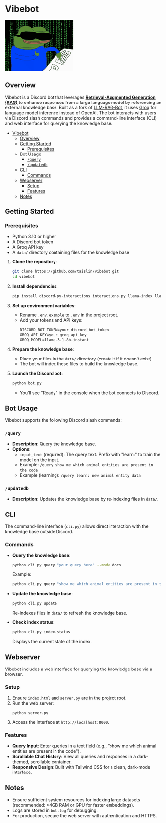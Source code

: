 # Vibebot

![vibebot](vibebot.gif)

## Overview

Vibebot is a Discord bot that leverages **[Retrieval-Augmented Generation (RAG)](https://en.wikipedia.org/wiki/Retrieval-augmented_generation)** to enhance responses from a large language model by referencing an external knowledge base. Built as a fork of [LLM-RAG-Bot](https://github.com/nur-zaman/LLM-RAG-Bot), it uses [Groq](https://groq.com/) for language model inference instead of OpenAI. The bot interacts with users via Discord slash commands and provides a command-line interface (CLI) and web interface for querying the knowledge base.

-   [Vibebot](#vibebot)
    -   [Overview](#overview)
    -   [Getting Started](#getting-started)
        -   [Prerequisites](#prerequisites)
    -   [Bot Usage](#bot-usage)
        -   [`/query`](#query)
        -   [`/updatedb`](#updatedb)
    -   [CLI](#cli)
        -   [Commands](#commands)
    -   [Webserver](#webserver)
        -   [Setup](#setup)
        -   [Features](#features)
    -   [Notes](#notes)

## Getting Started

### Prerequisites

-   Python 3.10 or higher
-   A Discord bot token
-   A Groq API key
-   A `data/` directory containing files for the knowledge base

1. **Clone the repository**:

    ```bash
    git clone https://github.com/taislin/vibebot.git
    cd vibebot
    ```

2. **Install dependencies**:

    ```bash
    pip install discord-py-interactions interactions.py llama-index llama-index-embeddings-huggingface llama-index-llms-groq numpy python-dotenv PyYAML torch sentence-transformers pynacl setuptools tree-sitter tree-sitter-python tree-sitter-c-sharp sentence_transformers loguru requests
    ```

3. **Set up environment variables**:

    - Rename `.env.example` to `.env` in the project root.
    - Add your tokens and API keys:
        ```env
        DISCORD_BOT_TOKEN=your_discord_bot_token
        GROQ_API_KEY=your_groq_api_key
        GROQ_MODEL=llama-3.1-8b-instant
        ```

4. **Prepare the knowledge base**:

    - Place your files in the `data/` directory (create it if it doesn’t exist).
    - The bot will index these files to build the knowledge base.

5. **Launch the Discord bot:**

    ```bash
    python bot.py
    ```

    - You’ll see "Ready" in the console when the bot connects to Discord.

## Bot Usage

Vibebot supports the following Discord slash commands:

### `/query`

-   **Description**: Query the knowledge base.
-   **Options**:
    -   `input_text` (required): The query text. Prefix with "learn:" to train the model on the input.
    -   Example: `/query show me which animal entities are present in the code`
    -   Example (learning): `/query learn: new animal entity data`

### `/updatedb`

-   **Description**: Updates the knowledge base by re-indexing files in `data/`.

## CLI

The command-line interface (`cli.py`) allows direct interaction with the knowledge base outside Discord.

### Commands

-   **Query the knowledge base**:

    ```bash
    python cli.py query "your query here" --mode docs
    ```

    Example:

    ```bash
    python cli.py query "show me which animal entities are present in the code" --mode docs
    ```

-   **Update the knowledge base**:

    ```bash
    python cli.py update
    ```

    Re-indexes files in `data/` to refresh the knowledge base.

-   **Check index status**:
    ```bash
    python cli.py index-status
    ```
    Displays the current state of the index.

## Webserver

Vibebot includes a web interface for querying the knowledge base via a browser.

### Setup

1. Ensure `index.html` and `server.py` are in the project root.
2. Run the web server:
    ```bash
    python server.py
    ```
3. Access the interface at `http://localhost:8000`.

### Features

-   **Query Input**: Enter queries in a text field (e.g., "show me which animal entities are present in the code").
-   **Scrollable Chat History**: View all queries and responses in a dark-themed, scrollable container.
-   **Responsive Design**: Built with Tailwind CSS for a clean, dark-mode interface.

## Notes

-   Ensure sufficient system resources for indexing large datasets (recommended: >4GB RAM or GPU for faster embeddings).
-   Logs are stored in `bot.log` for debugging.
-   For production, secure the web server with authentication and HTTPS.
